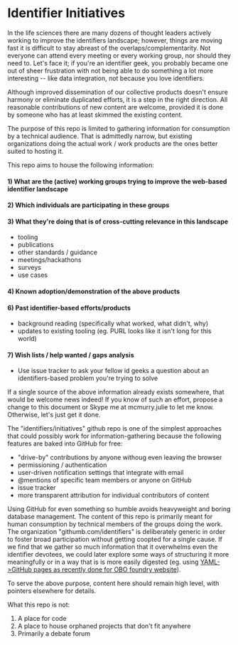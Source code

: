 # Identifier Initiatives

In the life sciences there are many dozens of thought leaders actively working to improve the identifiers landscape; however, things are moving fast it is difficult to stay abreast of the overlaps/complementarity. Not everyone can attend every meeting or every working group, nor should they need to. Let's face it; if you're an identifier geek, you probably became one out of sheer frustration with not being able to do something a lot more interesting -- like data integration, not because you love identifiers. 

Although improved dissemination of our collective products doesn't ensure harmony or eliminate duplicated efforts, it is a step in the right direction. All reasonable contributions of new content are welcome, provided it is done by someone who has at least skimmed the existing content.

The purpose of this repo is limited to gathering information for consumption by a technical audience. That is admittedly narrow, but existing organizations doing the actual work / work products are the ones better suited to hosting it. 

This repo aims to house the following information:

#### 1) What are the (active) working groups trying to improve the web-based identifier landscape
#### 2) Which individuals are participating in these groups
#### 3) What they're doing that is of cross-cutting relevance in this landscape
  - tooling
  - publications
  - other standards / guidance
  - meetings/hackathons
  - surveys
  - use cases

#### 4) Known adoption/demonstration of the above products
#### 6) Past identifier-based efforts/products
  - background reading (specifically what worked, what didn't, why)
  - updates to existing tooling (eg. PURL looks like it isn't long for this world)

#### 7) Wish lists / help wanted / gaps analysis
  - Use issue tracker to ask your fellow id geeks a question about an identifiers-based problem you're trying to solve

If a single source of the above information already exists somewhere, that would be welcome news indeed! If you know of such an effort, propose a change to this document or Skype me at mcmurry.julie to let me know. Otherwise, let's just get it done.

The "identifiers/initiatives" github repo is one of the simplest approaches that could possibly work for information-gathering because the following features are baked into GitHub for free:
  - "drive-by" contributions by anyone withoug even leaving the browser
  - permissioning / authentication
  - user-driven notification settings that integrate with email
  - @mentions of specific team members or anyone on GitHub
  - issue tracker
  - more transparent attribution for individual contributors of content

Using GitHub for even something so humble avoids heavyweight and boring database management. The content of this repo is primarily meant for human consumption by technical members of the groups doing the work. The organization "githumb.com/identifiers" is deliberately generic in order to foster broad participation without getting coopted for a single cause. If we find that we gather so much information that it overwhelms even the identifier devotees, we could later explore some ways of structuring it more meaningfully or in a way that is is more easily digested (eg. using [YAML->GitHub pages as recently done for OBO foundry website](https://douroucouli.wordpress.com/2015/08/27/a-lightweight-ontology-registry-system/)). 

To serve the above purpose, content here should remain high level, with pointers elsewhere for details.

What this repo is not:
1) A place for code
2) A place to house orphaned projects that don't fit anywhere
3) Primarily a debate forum
